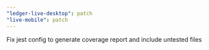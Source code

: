```yaml
---
"ledger-live-desktop": patch
"live-mobile": patch
---
```


Fix jest config to generate coverage report and include untested files
